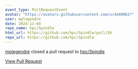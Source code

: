 ```yaml
---
event_type: PullRequestEvent
avatar: "https://avatars.githubusercontent.com/u/4440062?"
user: mplegendre
date: 2024-11-04
repo_name: hpc/Spindle
html_url: https://github.com/hpc/Spindle/pull/56
repo_url: https://github.com/hpc/Spindle
---
```


<a href='https://github.com/mplegendre' target='_blank'>mplegendre</a> closed a pull request to <a href='https://github.com/hpc/Spindle' target='_blank'>hpc/Spindle</a>

<a href='https://github.com/hpc/Spindle/pull/56' target='_blank'>View Pull Request</a>